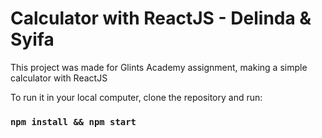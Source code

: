 # Calculator with ReactJS - Delinda & Syifa

This project was made for Glints Academy assignment, making a simple calculator with ReactJS

To run it in your local computer, clone the repository and run:
### `npm install && npm start`
